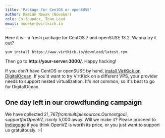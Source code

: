 ```yaml
---
title: 'Package for CentOS or openSUSE'
author: Damian Nowak (Nowaker)
role: Co-founder, Team Lead
email: nowaker@virtkick.io
---
```



Here it is - a fresh package for CentOS 7 and openSUSE 13.2. Wanna try it out?

<!--more-->

```
yum install https://www.virtkick.io/download/latest.rpm
```

Then go to **http://your-server:3000/**. Happy hacking!


If you don't have CentOS or openSUSE by hand, [install VirtKick on DigitalOcean](https://deploy.virtkick.io/).
If you'd want to try VirtKick on a different VPS, your provider needs to support nested virtualization.
It's not common, so it's best to go for DigitalOcean.


## One day left in our crowdfunding campaign

We have collected $21,767 from multiple sources. Our next goal, support for OpenVZ, is only ~$5,000 away.
Will we make it? Please proceed to [Indiegogo](https://www.indiegogo.com/projects/virtkick-take-cloud-back)
if you think OpenVZ is worth its price, or you just want to support us gratuitously. :-)

